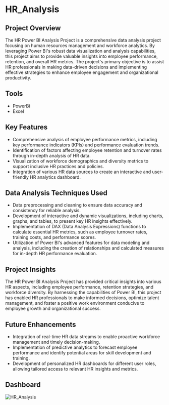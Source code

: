 # HR_Analysis

## Project Overview
The HR Power BI Analysis Project is a comprehensive data analysis project focusing on human resources management and workforce analytics. By leveraging Power BI's robust data visualization and analysis capabilities, this project aims to provide valuable insights into employee performance, retention, and overall HR metrics. The project's primary objective is to assist HR professionals in making data-driven decisions and implementing effective strategies to enhance employee engagement and organizational productivity.

## Tools
- PowerBi
- Excel
  
## Key Features
- Comprehensive analysis of employee performance metrics, including key performance indicators (KPIs) and performance evaluation trends.
- Identification of factors affecting employee retention and turnover rates through in-depth analysis of HR data.
- Visualization of workforce demographics and diversity metrics to support inclusive HR practices and policies.
- Integration of various HR data sources to create an interactive and user-friendly HR analytics dashboard.

## Data Analysis Techniques Used
- Data preprocessing and cleaning to ensure data accuracy and consistency for reliable analysis.
- Development of interactive and dynamic visualizations, including charts, graphs, and tables, to present key HR insights effectively.
- Implementation of DAX (Data Analysis Expressions) functions to calculate essential HR metrics, such as employee turnover rates, training costs, and performance scores.
- Utilization of Power BI's advanced features for data modeling and analysis, including the creation of relationships and calculated measures for in-depth HR performance evaluation.

## Project Insights
The HR Power BI Analysis Project has provided critical insights into various HR aspects, including employee performance, retention strategies, and workforce diversity. By harnessing the capabilities of Power BI, this project has enabled HR professionals to make informed decisions, optimize talent management, and foster a positive work environment conducive to employee growth and organizational success.

## Future Enhancements
- Integration of real-time HR data streams to enable proactive workforce management and timely decision-making.
- Implementation of predictive analytics to forecast employee performance and identify potential areas for skill development and training.
- Development of personalized HR dashboards for different user roles, allowing tailored access to relevant HR insights and metrics.

## Dashboard
![HR_Analysis](https://github.com/githubhaseeb/HR_Analysis/assets/98270092/3c521854-b136-4d59-90f6-c22e4be3daca)







